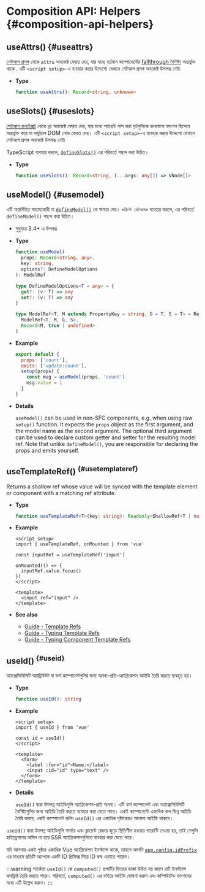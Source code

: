 # Composition API: Helpers {#composition-api-helpers}

## useAttrs() {#useattrs}

[সেটআপ প্রসঙ্গ](/api/composition-api-setup#setup-context) থেকে `attrs` অবজেক্ট ফেরত দেয়, যার মধ্যে বর্তমান কম্পোনেন্টের [fallthrough বৈশিষ্ট্য](/guide/components/attrs#fallthrough-attributes) অন্তর্ভুক্ত থাকে . এটি `<script setup>`-এ ব্যবহার করার উদ্দেশ্যে যেখানে সেটআপ প্রসঙ্গ অবজেক্ট উপলব্ধ নেই৷

- **Type**

  ```ts
  function useAttrs(): Record<string, unknown>
  ```

## useSlots() {#useslots}

[সেটআপ কনটেক্সট](/api/composition-api-setup#setup-context) থেকে `স্লট` অবজেক্ট ফেরত দেয়, যার মধ্যে প্যারেন্ট পাস করা স্লটগুলিকে কলযোগ্য ফাংশন হিসেবে অন্তর্ভুক্ত করে যা ভার্চুয়াল DOM নোড ফেরত দেয়। এটি `<script setup>`-এ ব্যবহার করার উদ্দেশ্যে যেখানে সেটআপ প্রসঙ্গ অবজেক্ট উপলব্ধ নেই৷

TypeScript ব্যবহার করলে, [`defineSlots()`](/api/sfc-script-setup#defineslots) এর পরিবর্তে পছন্দ করা উচিত।

- **Type**

  ```ts
  function useSlots(): Record<string, (...args: any[]) => VNode[]>
  ```

## useModel() {#usemodel}

এটি অন্তর্নিহিত সাহায্যকারী যা [`defineModel()`](/api/sfc-script-setup#definemodel) কে ক্ষমতা দেয়। `<স্ক্রিপ্ট সেটআপ>` ব্যবহার করলে, এর পরিবর্তে `defineModel()` পছন্দ করা উচিত।

- শুধুমাত্র 3.4+ এ উপলব্ধ

- **Type**

  ```ts
  function useModel(
    props: Record<string, any>,
    key: string,
    options?: DefineModelOptions
  ): ModelRef

  type DefineModelOptions<T = any> = {
    get?: (v: T) => any
    set?: (v: T) => any
  }

  type ModelRef<T, M extends PropertyKey = string, G = T, S = T> = Ref<G, S> & [
    ModelRef<T, M, G, S>,
    Record<M, true | undefined>
  ]
  ```

- **Example**

  ```js
  export default {
    props: ['count'],
    emits: ['update:count'],
    setup(props) {
      const msg = useModel(props, 'count')
      msg.value = 1
    }
  }
  ```

- **Details**

  `useModel()` can be used in non-SFC components, e.g. when using raw `setup()` function. It expects the `props` object as the first argument, and the model name as the second argument. The optional third argument can be used to declare custom getter and setter for the resulting model ref. Note that unlike `defineModel()`, you are responsible for declaring the props and emits yourself.

## useTemplateRef() <sup class="vt-badge" data-text="3.5+" /> {#usetemplateref}

Returns a shallow ref whose value will be synced with the template element or component with a matching ref attribute.

- **Type**

  ```ts
  function useTemplateRef<T>(key: string): Readonly<ShallowRef<T | null>>
  ```

- **Example**

  ```vue
  <script setup>
  import { useTemplateRef, onMounted } from 'vue'

  const inputRef = useTemplateRef('input')

  onMounted(() => {
    inputRef.value.focus()
  })
  </script>

  <template>
    <input ref="input" />
  </template>
  ```

- **See also**
  - [Guide - Template Refs](/guide/essentials/template-refs)
  - [Guide - Typing Template Refs](/guide/typescript/composition-api#typing-template-refs) <sup class="vt-badge ts" />
  - [Guide - Typing Component Template Refs](/guide/typescript/composition-api#typing-component-template-refs) <sup class="vt-badge ts" />

## useId() <sup class="vt-badge" data-text="3.5+" /> {#useid}

অ্যাক্সেসিবিলিটি অ্যাট্রিবিউট বা ফর্ম কম্পোনেন্টগুলির জন্য অনন্য-প্রতি-অ্যাপ্লিকেশন আইডি তৈরি করতে ব্যবহৃত হয়।

- **Type**

  ```ts
  function useId(): string
  ```

- **Example**

  ```vue
  <script setup>
  import { useId } from 'vue'

  const id = useId()
  </script>

  <template>
    <form>
      <label :for="id">Name:</label>
      <input :id="id" type="text" />
    </form>
  </template>
  ```

- **Details**

  `useId()` দ্বারা উত্পন্ন আইডিগুলি অ্যাপ্লিকেশন-প্রতি অনন্য। এটি ফর্ম কম্পোনেন্ট এবং অ্যাক্সেসিবিলিটি বৈশিষ্ট্যগুলির জন্য আইডি তৈরি করতে ব্যবহার করা যেতে পারে। একই কম্পোনেন্টে একাধিক কল ভিন্ন আইডি তৈরি করবে; একই কম্পোনেন্ট কলিং `useId()` এর একাধিক দৃষ্টান্তেরও আলাদা আইডি থাকবে।

 `useId()` দ্বারা উত্পন্ন আইডিগুলি সার্ভার এবং ক্লায়েন্ট রেন্ডার জুড়ে স্থিতিশীল হওয়ার গ্যারান্টি দেওয়া হয়, তাই সেগুলি হাইড্রেশনের অমিল না হয়ে SSR অ্যাপ্লিকেশনগুলিতে ব্যবহার করা যেতে পারে।

  যদি আপনার একই পৃষ্ঠার একাধিক Vue অ্যাপ্লিকেশন ইনস্ট্যান্স থাকে, তাহলে আপনি [`app.config.idPrefix`](/api/application#app-config-idprefix) এর মাধ্যমে প্রতিটি অ্যাপকে একটি ID প্রিফিক্স দিয়ে ID দ্বন্দ্ব এড়াতে পারেন।

  :::warning সতর্কতা
  `useId()` কে `computed()` প্রপার্টির ভিতরে ডাকা উচিত নয় কারণ এটি ইনস্ট্যান্স কনফ্লিক্ট তৈরি করতে পারে। পরিবর্তে, `computed()` এর বাইরে আইডি ঘোষণা করুন এবং কম্পিউটেড ফাংশনের মধ্যে এটি উল্লেখ করুন।
  :::
